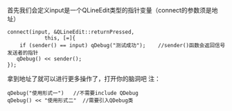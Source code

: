 首先我们会定义input是一个QLineEdit类型的指针变量（connect的参数须是地址）
```
connect(input, &QLineEdit::returnPressed,
            this, [=]{
    if (sender() == input) qDebug("测试成功");    //sender()函数会返回信号发送者的指针
   qDebug() << sender();
});
```
拿到地址了就可以进行更多操作了，打开你的脑洞吧
注：    
```
qDebug("使用形式一")   //不需要include QDebug
qDebug() << "使用形式二"  //需要引入QDebug类
```
